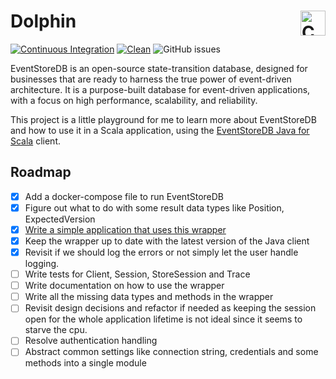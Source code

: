 # Dolphin <a href="https://typelevel.org/cats/"><img src="https://typelevel.org/cats/img/cats-badge.svg" height="40px" align="right" alt="Cats friendly" />

[![Continuous Integration](https://github.com/lapsusHQ/dolphin/actions/workflows/ci.yml/badge.svg?branch=main)](https://github.com/lapsusHQ/dolphin/actions/workflows/ci.yml)
[![Clean](https://github.com/lapsusHQ/dolphin/actions/workflows/clean.yml/badge.svg)](https://github.com/lapsusHQ/dolphin/actions/workflows/clean.yml)
![GitHub issues](https://img.shields.io/github/issues/lapsusHQ/dolphin)

EventStoreDB is an open-source state-transition database, designed for businesses that are ready to harness the true
power of event-driven architecture. It is a purpose-built database for event-driven applications, with a focus on high
performance, scalability, and reliability.

This project is a little playground for me to learn more about EventStoreDB and how to use it in a Scala application,
using the [EventStoreDB Java for Scala](https://github.com/EventStore/EventStoreDB-Client-Java) client.

## Roadmap

- [x] Add a docker-compose file to run EventStoreDB
- [x] Figure out what to do with some result data types like Position, ExpectedVersion
- [x] [Write a simple application that uses this wrapper](https://github.com/samgj18/event-sourcing-poc/)
- [x] Keep the wrapper up to date with the latest version of the Java client
- [x] Revisit if we should log the errors or not simply let the user handle logging.
- [ ] Write tests for Client, Session, StoreSession and Trace
- [ ] Write documentation on how to use the wrapper
- [ ] Write all the missing data types and methods in the wrapper
- [ ] Revisit design decisions and refactor if needed as keeping the session open for the whole application lifetime is
  not ideal since it seems to starve the cpu.
- [ ] Resolve authentication handling
- [ ] Abstract common settings like connection string, credentials and some methods into a single module